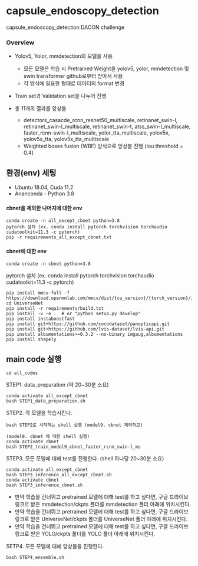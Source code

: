 # capsule_endoscopy_detection
capsule_endoscopy_detection DACON challenge

### Overview

* Yolov5, Yolor, mmdetection의 모델을 사용

  * 모든 모델은 학습 시 Pretrained Weight을 yolov5, yolor, mmdetection 및 swin transformer github로부터 받아서 사용
  * 각 방식에 필요한 형태로 데이터의 format 변경

* Train set과 Validation set을 나누어 진행

* 총 11개의 결과를 앙상블 
  * detectors_casacde_rcnn_resnet50_multiscale, retinanet_swin-l, retinanet_swin-l_multiscale, retinanet_swin-t, atss_swin-l_multiscale, faster_rcnn-swin-l_multiscale, yolor_tta_multiscale, yolov5x, yolov5x_tta, yolov5x_tta_multiscale
  * Weighted boxes fusion (WBF) 방식으로 앙상블 진행 (Iou threshold = 0.4)

## 환경(env) 세팅
* Ubuntu 18.04, Cuda 11.2
* Ananconda - Python 3.8

#### cbnet을 제외한 나머지에 대한 env
```
conda create -n all_except_cbnet python=3.8
pytorch 설치 (ex. conda install pytorch torchvision torchaudio cudatoolkit=11.3 -c pytorch)
pip -r requirements_all_except_cbnet.txt
```
#### cbnet에 대한 env
```
conda create -n cbnet python=3.8
```
pytorch 설치 (ex. conda install pytorch torchvision torchaudio cudatoolkit=11.3 -c pytorch)
```
pip install mmcv-full -f https://download.openmmlab.com/mmcv/dist/{cu_version}/{torch_version}/index.html
cd UniverseNet
pip install -r requirements/build.txt
pip install -v -e .  # or "python setup.py develop"
pip install instaboostfast
pip install git+https://github.com/cocodataset/panopticapi.git
pip install git+https://github.com/lvis-dataset/lvis-api.git
pip install albumentations>=0.3.2 --no-binary imgaug,albumentations
pip install shapely
```

## main code 실행
```
cd all_codes
```
STEP1. data_preparation (약 20~30분 소요)
```
conda activate all_except_cbnet
bash STEP1_data_preparation.sh
```
STEP2. 각 모델을 학습시킨다.
```
bash STEP2로 시작하는 shell 실행 (model9. cbnet 제외하고)

(model9. cbnet 에 대한 shell 실행)
conda activate cbnet
bash STEP2_train_model9_cbnet_faster_rcnn_swin-l_ms
```
STEP3. 모든 모델에 대해 test를 진행한다. (shell 하나당 20~30분 소요)
```
conda activate all_except_cbnet
bash STEP3_inference_all_except_cbnet.sh
conda activate cbnet
bash STEP3_inference_cbnet.sh
```
* 만약 학습을 건너뛰고 pretrained 모델에 대해 test를 하고 싶다면, 구글 드라이브 링크로 받은 mmdetection/ckpts 폴더를 mmdetection 폴더 아래에 위치시킨다.
* 만약 학습을 건너뛰고 pretrained 모델에 대해 test를 하고 싶다면, 구글 드라이브 링크로 받은 UniverseNet/ckpts 폴더를 UniverseNet 폴더 아래에 위치시킨다.
* 만약 학습을 건너뛰고 pretrained 모델에 대해 test를 하고 싶다면, 구글 드라이브 링크로 받은 YOLO/ckpts 폴더를 YOLO 폴더 아래에 위치시킨다.

SETP4. 모든 모델에 대해 앙상블을 진행한다.
```
bash STEP4_ensemble.sh
```
